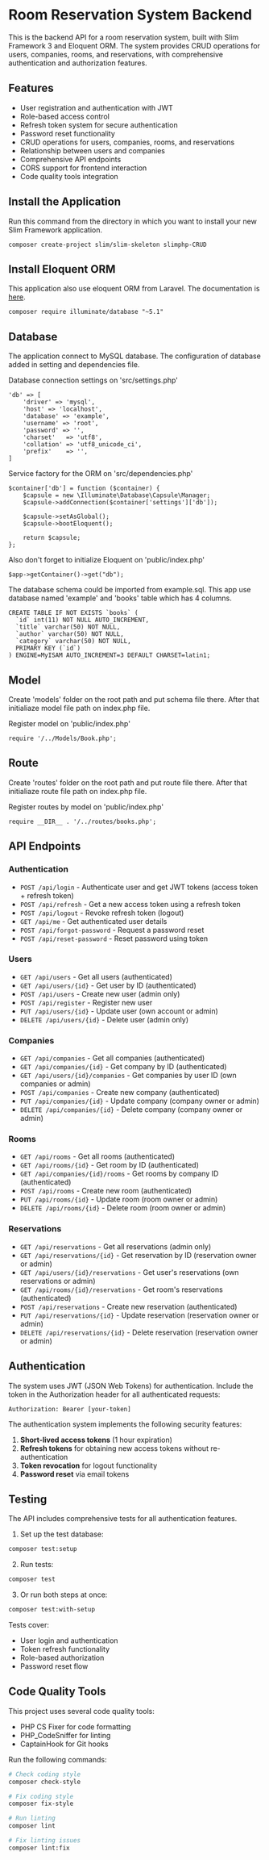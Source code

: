 # Room Reservation System Backend

This is the backend API for a room reservation system, built with Slim Framework 3 and Eloquent ORM. The system provides CRUD operations for users, companies, rooms, and reservations, with comprehensive authentication and authorization features.

## Features

- User registration and authentication with JWT
- Role-based access control
- Refresh token system for secure authentication
- Password reset functionality
- CRUD operations for users, companies, rooms, and reservations
- Relationship between users and companies
- Comprehensive API endpoints
- CORS support for frontend interaction
- Code quality tools integration

## Install the Application

Run this command from the directory in which you want to install your new Slim Framework application.
```
composer create-project slim/slim-skeleton slimphp-CRUD
```

## Install Eloquent ORM

This application also use eloquent ORM from Laravel. The documentation is [here](https://www.slimframework.com/docs/cookbook/database-eloquent.html).
```
composer require illuminate/database "~5.1"
```

## Database

The application connect to MySQL database. The configuration of database added in setting and  dependencies file.

Database connection settings on 'src/settings.php'
```
'db' => [
    'driver' => 'mysql',
    'host' => 'localhost',
    'database' => 'example',
    'username' => 'root',
    'password' => '',
    'charset'   => 'utf8',
    'collation' => 'utf8_unicode_ci',
    'prefix'    => '',
]
```

Service factory for the ORM on 'src/dependencies.php'
```
$container['db'] = function ($container) {
    $capsule = new \Illuminate\Database\Capsule\Manager;
    $capsule->addConnection($container['settings']['db']);

    $capsule->setAsGlobal();
    $capsule->bootEloquent();

    return $capsule;
};
```

Also don't forget to initialize Eloquent on 'public/index.php'
```
$app->getContainer()->get("db");
```

The database schema could be imported from example.sql. This app use database named 'example' and 'books' table which has 4 columns. 
```
CREATE TABLE IF NOT EXISTS `books` (
  `id` int(11) NOT NULL AUTO_INCREMENT,
  `title` varchar(50) NOT NULL,
  `author` varchar(50) NOT NULL,
  `category` varchar(50) NOT NULL,
  PRIMARY KEY (`id`)
) ENGINE=MyISAM AUTO_INCREMENT=3 DEFAULT CHARSET=latin1;
```

## Model
Create 'models' folder on the root path and put schema file there. After that initialiaze model file path on index.php file.

Register model on 'public/index.php'
```
require '/../Models/Book.php';
```

## Route
Create 'routes' folder on the root path and put route file there. After that initialiaze route file path on index.php file.

Register routes by model on 'public/index.php'
```
require __DIR__ . '/../routes/books.php';
```

## API Endpoints

### Authentication
- `POST /api/login` - Authenticate user and get JWT tokens (access token + refresh token)
- `POST /api/refresh` - Get a new access token using a refresh token
- `POST /api/logout` - Revoke refresh token (logout)
- `GET /api/me` - Get authenticated user details
- `POST /api/forgot-password` - Request a password reset
- `POST /api/reset-password` - Reset password using token

### Users
- `GET /api/users` - Get all users (authenticated)
- `GET /api/users/{id}` - Get user by ID (authenticated)
- `POST /api/users` - Create new user (admin only)
- `POST /api/register` - Register new user
- `PUT /api/users/{id}` - Update user (own account or admin)
- `DELETE /api/users/{id}` - Delete user (admin only)

### Companies
- `GET /api/companies` - Get all companies (authenticated)
- `GET /api/companies/{id}` - Get company by ID (authenticated)
- `GET /api/users/{id}/companies` - Get companies by user ID (own companies or admin)
- `POST /api/companies` - Create new company (authenticated)
- `PUT /api/companies/{id}` - Update company (company owner or admin)
- `DELETE /api/companies/{id}` - Delete company (company owner or admin)

### Rooms
- `GET /api/rooms` - Get all rooms (authenticated)
- `GET /api/rooms/{id}` - Get room by ID (authenticated)
- `GET /api/companies/{id}/rooms` - Get rooms by company ID (authenticated)
- `POST /api/rooms` - Create new room (authenticated)
- `PUT /api/rooms/{id}` - Update room (room owner or admin)
- `DELETE /api/rooms/{id}` - Delete room (room owner or admin)

### Reservations
- `GET /api/reservations` - Get all reservations (admin only)
- `GET /api/reservations/{id}` - Get reservation by ID (reservation owner or admin)
- `GET /api/users/{id}/reservations` - Get user's reservations (own reservations or admin)
- `GET /api/rooms/{id}/reservations` - Get room's reservations (authenticated)
- `POST /api/reservations` - Create new reservation (authenticated)
- `PUT /api/reservations/{id}` - Update reservation (reservation owner or admin)
- `DELETE /api/reservations/{id}` - Delete reservation (reservation owner or admin)

## Authentication

The system uses JWT (JSON Web Tokens) for authentication. Include the token in the Authorization header for all authenticated requests:

```
Authorization: Bearer [your-token]
```

The authentication system implements the following security features:

1. **Short-lived access tokens** (1 hour expiration)
2. **Refresh tokens** for obtaining new access tokens without re-authentication
3. **Token revocation** for logout functionality
4. **Password reset** via email tokens

## Testing

The API includes comprehensive tests for all authentication features.

1. Set up the test database:
```bash
composer test:setup
```

2. Run tests:
```bash
composer test
```

3. Or run both steps at once:
```bash
composer test:with-setup
```

Tests cover:
- User login and authentication
- Token refresh functionality
- Role-based authorization
- Password reset flow

## Code Quality Tools

This project uses several code quality tools:

- PHP CS Fixer for code formatting
- PHP_CodeSniffer for linting
- CaptainHook for Git hooks

Run the following commands:

```bash
# Check coding style
composer check-style

# Fix coding style
composer fix-style

# Run linting
composer lint

# Fix linting issues
composer lint:fix
```